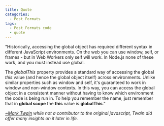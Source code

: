 ```yaml
---
title: Quote
categories:
  - Post Formats
tags:
  - Post Formats code
  - quote
---
```


"Historically, accessing the global object has required different syntax in different JavaScript environments. On the web you can use window, self, or frames - but in Web Workers only self will work. In Node.js none of these work, and you must instead use global.

The *globalThis* property provides a standard way of accessing the global *this* value (and hence the global object itself) across environments. Unlike similar properties such as window and self, it's guaranteed to work in window and non-window contexts. In this way, you can access the global object in a consistent manner without having to know which environment the code is being run in. To help you remember the name, just remember that in **global scope** the **this** value is **globalThis**."

<cite><a href="http://www.brainyquote.com/quotes/quotes/m/marktwain163473.html">~Mark Twain</a> while not a contributor to the original javascript, Twain did offer many insights on it later in life.</cite>
